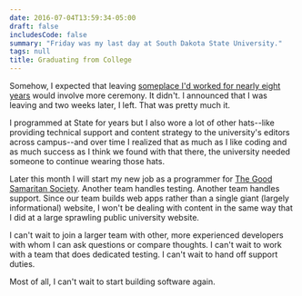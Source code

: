 ```yaml
---
date: 2016-07-04T13:59:34-05:00
draft: false
includesCode: false
summary: "Friday was my last day at South Dakota State University."
tags: null
title: Graduating from College
---
```


Somehow, I expected that leaving [someplace I'd worked for nearly eight years](http://sdstate.edu) would involve more ceremony. It didn't. I announced that I was leaving and two weeks later, I left. That was pretty much it.

I programmed at State for years but I also wore a lot of other hats--like providing technical support and content strategy to the university's editors across campus--and over time I realized that as much as I like coding and as much success as I think we found with that there, the university needed someone to continue wearing those hats.

Later this month I will start my new job as a programmer for [The Good Samaritan Society](http://good-sam.com). Another team handles testing. Another team handles support. Since our team builds web apps rather than a single giant (largely informational) website, I won't be dealing with content in the same way that I did at a large sprawling public university website.

I can't wait to join a larger team with other, more experienced developers with whom I can ask questions or compare thoughts. I can't wait to work with a team that does dedicated testing. I can't wait to hand off support duties.

Most of all, I can't wait to start building software again. 
